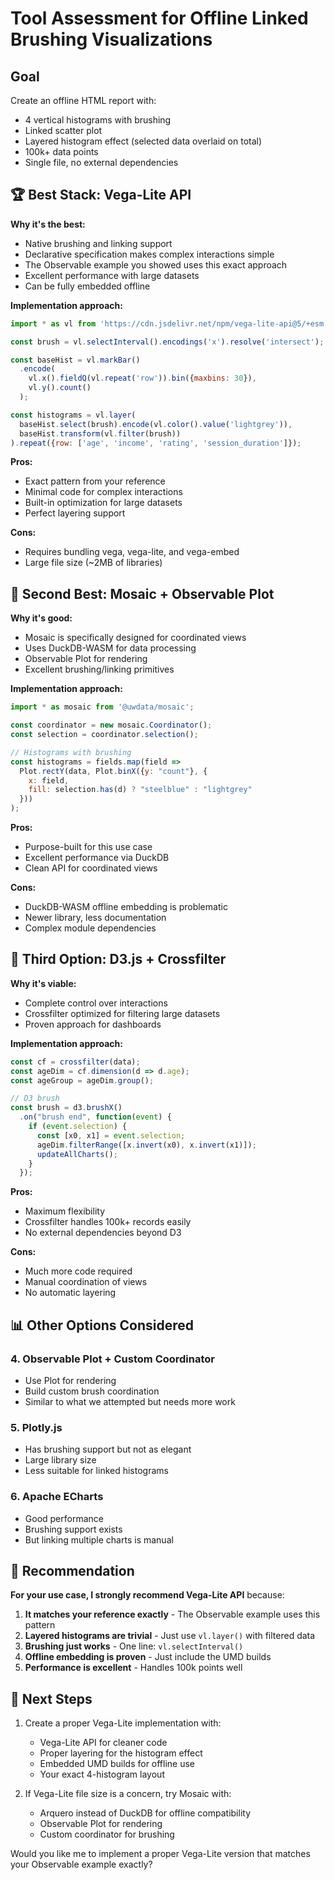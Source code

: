 # Tool Assessment for Offline Linked Brushing Visualizations

## Goal
Create an offline HTML report with:
- 4 vertical histograms with brushing
- Linked scatter plot
- Layered histogram effect (selected data overlaid on total)
- 100k+ data points
- Single file, no external dependencies

## 🏆 Best Stack: Vega-Lite API

**Why it's the best:**
- Native brushing and linking support
- Declarative specification makes complex interactions simple
- The Observable example you showed uses this exact approach
- Excellent performance with large datasets
- Can be fully embedded offline

**Implementation approach:**
```javascript
import * as vl from 'https://cdn.jsdelivr.net/npm/vega-lite-api@5/+esm';

const brush = vl.selectInterval().encodings('x').resolve('intersect');

const baseHist = vl.markBar()
  .encode(
    vl.x().fieldQ(vl.repeat('row')).bin({maxbins: 30}),
    vl.y().count()
  );

const histograms = vl.layer(
  baseHist.select(brush).encode(vl.color().value('lightgrey')),
  baseHist.transform(vl.filter(brush))
).repeat({row: ['age', 'income', 'rating', 'session_duration']});
```

**Pros:**
- Exact pattern from your reference
- Minimal code for complex interactions
- Built-in optimization for large datasets
- Perfect layering support

**Cons:**
- Requires bundling vega, vega-lite, and vega-embed
- Large file size (~2MB of libraries)

## 🥈 Second Best: Mosaic + Observable Plot

**Why it's good:**
- Mosaic is specifically designed for coordinated views
- Uses DuckDB-WASM for data processing
- Observable Plot for rendering
- Excellent brushing/linking primitives

**Implementation approach:**
```javascript
import * as mosaic from '@uwdata/mosaic';

const coordinator = new mosaic.Coordinator();
const selection = coordinator.selection();

// Histograms with brushing
const histograms = fields.map(field => 
  Plot.rectY(data, Plot.binX({y: "count"}, {
    x: field,
    fill: selection.has(d) ? "steelblue" : "lightgrey"
  }))
);
```

**Pros:**
- Purpose-built for this use case
- Excellent performance via DuckDB
- Clean API for coordinated views

**Cons:**
- DuckDB-WASM offline embedding is problematic
- Newer library, less documentation
- Complex module dependencies

## 🥉 Third Option: D3.js + Crossfilter

**Why it's viable:**
- Complete control over interactions
- Crossfilter optimized for filtering large datasets
- Proven approach for dashboards

**Implementation approach:**
```javascript
const cf = crossfilter(data);
const ageDim = cf.dimension(d => d.age);
const ageGroup = ageDim.group();

// D3 brush
const brush = d3.brushX()
  .on("brush end", function(event) {
    if (event.selection) {
      const [x0, x1] = event.selection;
      ageDim.filterRange([x.invert(x0), x.invert(x1)]);
      updateAllCharts();
    }
  });
```

**Pros:**
- Maximum flexibility
- Crossfilter handles 100k+ records easily
- No external dependencies beyond D3

**Cons:**
- Much more code required
- Manual coordination of views
- No automatic layering

## 📊 Other Options Considered

### 4. Observable Plot + Custom Coordinator
- Use Plot for rendering
- Build custom brush coordination
- Similar to what we attempted but needs more work

### 5. Plotly.js
- Has brushing support but not as elegant
- Large library size
- Less suitable for linked histograms

### 6. Apache ECharts
- Good performance
- Brushing support exists
- But linking multiple charts is manual

## 🎯 Recommendation

**For your use case, I strongly recommend Vega-Lite API** because:

1. **It matches your reference exactly** - The Observable example uses this pattern
2. **Layered histograms are trivial** - Just use `vl.layer()` with filtered data
3. **Brushing just works** - One line: `vl.selectInterval()`
4. **Offline embedding is proven** - Just include the UMD builds
5. **Performance is excellent** - Handles 100k points well

## 📝 Next Steps

1. Create a proper Vega-Lite implementation with:
   - Vega-Lite API for cleaner code
   - Proper layering for the histogram effect
   - Embedded UMD builds for offline use
   - Your exact 4-histogram layout

2. If Vega-Lite file size is a concern, try Mosaic with:
   - Arquero instead of DuckDB for offline compatibility
   - Observable Plot for rendering
   - Custom coordinator for brushing

Would you like me to implement a proper Vega-Lite version that matches your Observable example exactly?
